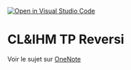[![Open in Visual Studio Code](https://classroom.github.com/assets/open-in-vscode-f059dc9a6f8d3a56e377f745f24479a46679e63a5d9fe6f495e02850cd0d8118.svg)](https://classroom.github.com/online_ide?assignment_repo_id=6824214&assignment_repo_type=AssignmentRepo)
# CL&IHM TP Reversi

Voir le sujet sur <a target="_blank" href="https://univgrenoble.sharepoint.com/sites/L3MIAGE2021-2022Teams/_layouts/15/Doc.aspx?sourcedoc={309e8c40-3995-46db-926a-04b4caac7246}&action=edit&wd=target%28_Biblioth%C3%A8que%20de%20contenu%2FCL%20et%20IHM.one%7C1ae9cd34-8d56-4585-a4ff-b90037c5abf8%2FTP%204-5%20%20R%C3%A9versi%20%28Angular%5C%29%7Cae281f4b-b5a1-4fe2-9479-b4dd07f812a4%2F%29">OneNote</a>
